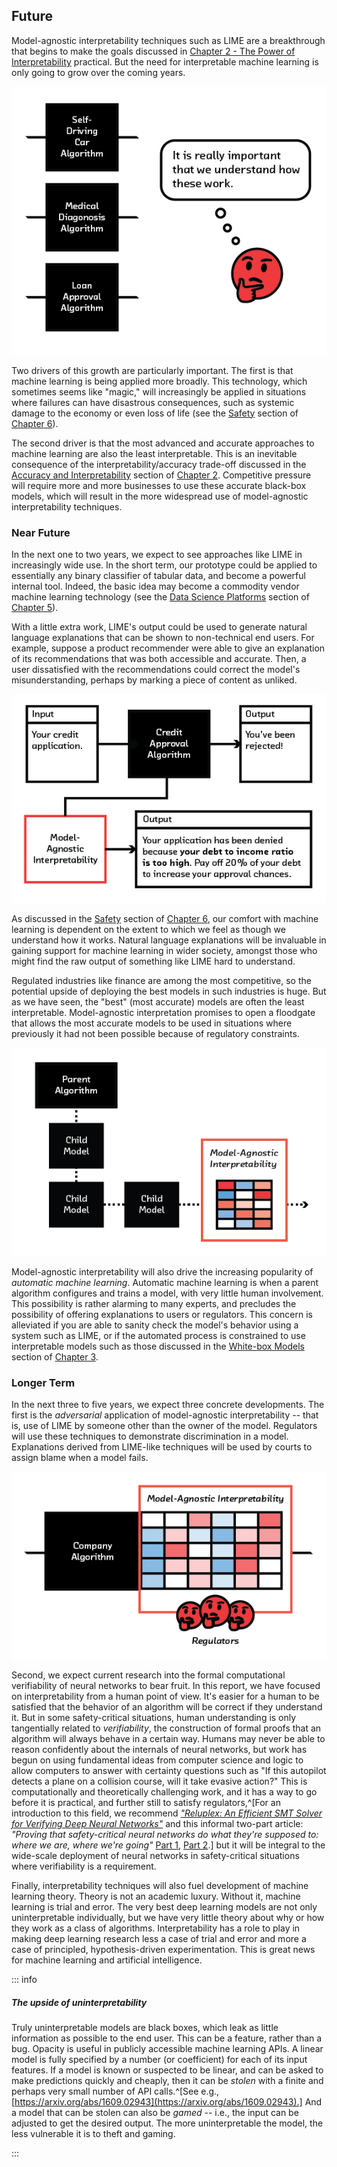 ## Future

Model-agnostic interpretability techniques such as LIME are a breakthrough that
begins to make the goals discussed in [Chapter 2 - The Power of Interpretability](#the-power-of-interpretability) practical. But the need for
interpretable machine learning is only going to grow over the coming years.


![FIGURE 7.1 Interpretability will become even more important as machine learning is applied in situations where failure can have disastrous consequences.](figures/7-01.png)

Two drivers of this growth are particularly important. The first is that
machine learning is being applied more broadly. This technology, which
sometimes seems like "magic," will increasingly be applied in situations where
failures can have disastrous consequences, such as systemic damage to the
economy or even loss of life (see the [Safety](#safety) section of [Chapter 6](#ethics-and-regulations)).

The second driver is that the most advanced and accurate approaches to machine
learning are also the least interpretable. This is an inevitable consequence of
the interpretability/accuracy trade-off discussed in the [Accuracy and Interpretability](#accuracy-and-interpretability) section of [Chapter 2](#the-power-of-interpretability). Competitive
pressure will require more and more businesses to use these accurate black-box
models, which will result in the more widespread use of model-agnostic
interpretability techniques.

### Near Future

In the next one to two years, we expect to see approaches like LIME in
increasingly wide use. In the short term, our prototype could be applied to
essentially any binary classifier of tabular data, and become a powerful
internal tool. Indeed, the basic idea may become a commodity vendor machine
learning technology (see the [Data Science Platforms](#data-science-platforms) section of [Chapter 5](#landscape)).

With a little extra work, LIME's output could be used to generate natural
language explanations that can be shown to non-technical end users. For
example, suppose a product recommender were able to give an explanation of its
recommendations that was both accessible and accurate. Then, a user
dissatisfied with the recommendations could correct the model's
misunderstanding, perhaps by marking a piece of content as unliked.

![FIGURE 7.2 Interpretability can help explain algorithmic decisions to users.](figures/7-02.png)

As discussed in the [Safety](#safety) section of [Chapter 6](#ethics-and-regulations), our comfort with machine learning is dependent on
the extent to which we feel as though we understand how it works. Natural
language explanations will be invaluable in gaining support for machine
learning in wider society, amongst those who might find the raw output of
something like LIME hard to understand.

Regulated industries like finance are among the most competitive, so the
potential upside of deploying the best models in such industries is huge. But
as we have seen, the "best" (most accurate) models are often the least
interpretable. Model-agnostic interpretation promises to open a floodgate that
allows the most accurate models to be used in situations where previously it
had not been possible because of regulatory constraints.

![FIGURE 7.3Model-agnostic interpretability can provide a sanity check for models created through automatic machine learning.](figures/7-04.png)

Model-agnostic interpretability will also drive the increasing popularity of
_automatic machine learning_. Automatic machine learning is when a parent
algorithm configures and trains a model, with very little human involvement.
This possibility is rather alarming to many experts, and precludes the
possibility of offering explanations to users or regulators. This concern is
alleviated if you are able to sanity check the model's behavior using a system
such as LIME, or if the automated process is constrained to use interpretable
models such as those discussed in the [White-box Models](#white-box-models) section of [Chapter 3](#the-challenge-of-interpretability).

### Longer Term

In the next three to five years, we expect three concrete developments. The
first is the _adversarial_ application of model-agnostic interpretability --
that is, use of LIME by someone other than the owner of the model. Regulators
will use these techniques to demonstrate discrimination in a model.
Explanations derived from LIME-like techniques will be used by courts to assign
blame when a model fails.

![FIGURE 7.4 Regulators will be able to use model-agnostic interpretability to inspect models.](figures/7-03.png)

Second, we expect current research into the formal computational verifiability
of neural networks to bear fruit. In this report, we have focused on
interpretability from a human point of view. It's easier for a human to be
satisfied that the behavior of an algorithm will be correct if they understand
it. But in some safety-critical situations, human understanding is only
tangentially related to _verifiability_, the construction of formal proofs that
an algorithm will always behave in a certain way. Humans may never be able to
reason confidently about the internals of neural networks, but work has begun
on using fundamental ideas from computer science and logic to allow computers
to answer with certainty questions such as "If this autopilot detects a plane
on a collision course, will it take evasive action?" This is computationally
and theoretically challenging work, and it has a way to go before it is
practical, and further still to satisfy regulators,^[For an
introduction to this field, we recommend [*"Reluplex: An Efficient SMT Solver for
Verifying Deep Neural Networks"*](https://arxiv.org/abs/1702.01135) and this informal two-part article: *"Proving that safety-critical neural networks do what they're supposed to: where we are, where we're going"* [Part 1](http://bit.ly/2sDpoD1), [Part 2](http://bit.ly/2tOwXGW).] but it will be integral to the
wide-scale deployment of neural networks in safety-critical situations where
verifiability is a requirement.

Finally, interpretability techniques will also fuel development of machine
learning theory. Theory is not an academic luxury. Without it, machine learning
is trial and error. The very best deep learning models are not only
uninterpretable individually, but we have very little theory about why or how
they work as a class of algorithms. Interpretability has a role to play in
making deep learning research less a case of trial and error and more a case of
principled, hypothesis-driven experimentation. This is great news for machine
learning and artificial intelligence.

::: info
##### *The upside of uninterpretability*

Truly uninterpretable models are black boxes, which leak as little information
as possible to the end user. This can be a feature, rather than a bug. Opacity
is useful in publicly accessible machine learning APIs. A linear model is fully
specified by a number (or coefficient) for each of its input features. If a
model is known or suspected to be linear, and can be asked to make predictions
quickly and cheaply, then it can be _stolen_ with a finite and perhaps very
small number of API calls.^[See e.g., [https://arxiv.org/abs/1609.02943](https://arxiv.org/abs/1609.02943).]
And a model that can be stolen can also be _gamed_ -- i.e., the input can be
adjusted to get the desired output. The more uninterpretable the model, the
less vulnerable it is to theft and gaming.

:::
